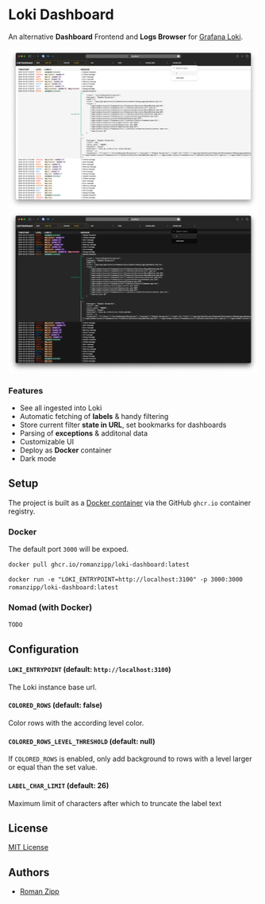 # Loki Dashboard

An alternative **Dashboard** Frontend and **Logs Browser** for [Grafana Loki](https://grafana.com/oss/loki/).

![Screenshot](art/screenshot-01-light.png#gh-light-mode-only)
![Screenshot](art/screenshot-01-dark.png#gh-dark-mode-only)

### Features

- See all ingested into Loki
- Automatic fetching of **labels** & handy filtering
- Store current filter **state in URL**, set bookmarks for dashboards
- Parsing of **exceptions** & additonal data
- Customizable UI
- Deploy as **Docker** container
- Dark mode

## Setup

The project is built as a [Docker container](https://github.com/romanzipp/Loki-Dashboard/pkgs/container/loki-dashboard) via the GitHub `ghcr.io` container registry.

### Docker

The default port `3000` will be expoed.

```
docker pull ghcr.io/romanzipp/loki-dashboard:latest
```

```
docker run -e "LOKI_ENTRYPOINT=http://localhost:3100" -p 3000:3000 romanzipp/loki-dashboard:latest
```

### Nomad (with Docker)

```
TODO
```

## Configuration

#### `LOKI_ENTRYPOINT` (default: `http://localhost:3100`)

The Loki instance base url.

#### `COLORED_ROWS` (default: false)

Color rows with the according level color.

#### `COLORED_ROWS_LEVEL_THRESHOLD` (default: null)

If `COLORED_ROWS` is enabled, only add background to rows with a level larger or equal than the set value.

#### `LABEL_CHAR_LIMIT` (default: 26)

Maximum limit of characters after which to truncate the label text

## License

[MIT License](LICENSE.md)

## Authors

- [Roman Zipp](https://romanzipp.com)

